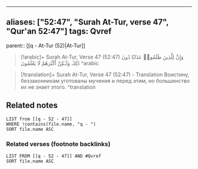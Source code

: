 
---
aliases: ["52:47", "Surah At-Tur, verse 47", "Qur'an 52:47"]
tags: Qvref
---

parent:: [[q - At-Tur (52)|At-Tur]]

> [!arabic]+ Surah At-Tur, Verse 47 (52:47)
> <span class="quran-arabic">وَإِنَّ لِلَّذِينَ ظَلَمُوا۟ عَذَابًا دُونَ ذَٰلِكَ وَلَـٰكِنَّ أَكْثَرَهُمْ لَا يَعْلَمُونَ</span>
^arabic

> [!translation]+ Surah At-Tur, Verse 47 (52:47) - Translation
> Воистину, беззаконникам уготованы мучения и перед этим, но большинство их не знает этого.
^translation



## Related notes
```dataview
LIST from [[q - 52 - 47]]
WHERE !contains(file.name, "q - ")
SORT file.name ASC
```

### Related verses (footnote backlinks)
```dataview
LIST FROM [[q - 52 - 47]] AND #Qvref
SORT file.name ASC
```

